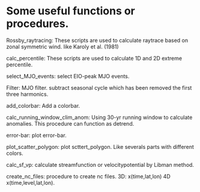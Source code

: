# Some useful functions or procedures.

Rossby_raytracing: These scripts are used to calculate raytrace based on zonal symmetric wind. like Karoly et al. (1981)

calc_percentile: These scripts are used to calculate 1D and 2D extreme percentile.

select_MJO_events: select EIO-peak MJO events.

Filter: MJO filter. subtract seasonal cycle which has been removed the first three harmonics.

add_colorbar: Add a colorbar.

calc_running_window_clim_anom: Using 30-yr running window to calculate anomalies. This procedure can function as detrend.

error-bar: plot error-bar.

plot_scatter_polygon: plot scttert_polygon. Like severals parts with different colors.

calc_sf_vp: calculate streamfunction or velocitypotential by Libman method.

create_nc_files: procedure to create nc files. 3D: x(time,lat,lon) 4D x(time,level,lat,lon).
